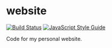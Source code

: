 # website

[![Build Status](https://cloud.drone.io/api/badges/alastair-smith/website/status.svg)](https://cloud.drone.io/alastair-smith/website) [![JavaScript Style Guide](https://img.shields.io/badge/code_style-standard-brightgreen.svg)](https://standardjs.com)


Code for my personal website.
